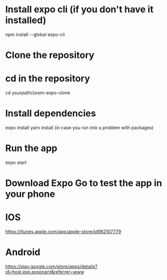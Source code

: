 # Install expo cli (if you don't have it installed)
npm install --global expo-cli

# Clone the repository 


# cd in the repository
cd yourpath/zoom-expo-clone

# Install dependencies
expo install
yarn install (in case you run into a problem with packages)

# Run the app
expo start

# Download Expo Go to test the app in your phone
# IOS 
https://itunes.apple.com/app/apple-store/id982107779

# Android
https://play.google.com/store/apps/details?id=host.exp.exponent&referrer=www